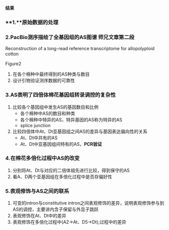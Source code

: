 **结果**

 

### **1.**原始数据的处理

 

### 2.PacBio测序描绘了全基因组的AS图谱  师兄文章第二段

Reconstruction of a long-read reference transcriptome for allopolyploid cotton 

Figure2

1. 在各个棉种中最终得到的AS种类与数目
2. 设计引物验证测序数据的可靠性

### 3.AS表明了四倍体棉花基因组转录调控的复杂性

1. 比较各个基因组中发生AS的基因数目和比例
   + 各个棉种中AS的数目和种类
   + 各个棉种中特异的AS，特异基因的AS称为特异的AS
   +  splice junction
2. 比较四倍体中At、Dt亚基因组之间AS的差异与基因表达偏向性的关系
   + At、Dt中共有的AS
   + At、Dt中亚基因组间特有的AS，**PCR验证**

### 4.在棉花多倍化过程中AS的改变

1. 分别将At、Dt与对应的二倍体祖先进行比较，得到保守的AS
2. 看A、D两个亚基因组在多倍化过程中是否存偏好性

 

### 5.表观修饰与AS之间的联系

1. 可变的intron与constitutive intron之间表观修饰的差异，说明表观修饰参与到AS的调控，主要讲内含子保留与外显子跳跃
2. 表观修饰在At、Dt中的差异
3. 表观修饰在多倍化过程中(A2->At、D5->Dt);过程中的差异